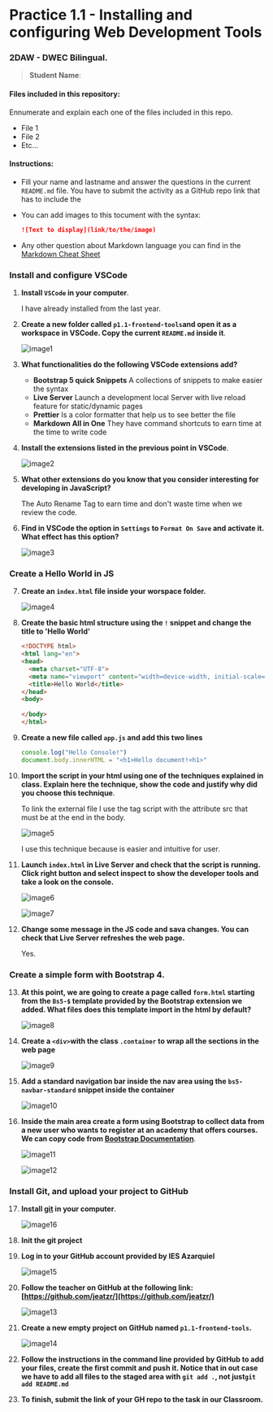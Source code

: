 # Practice 1.1 - Installing and configuring Web Development Tools

### 2DAW - DWEC Bilingual. 

> **Student Name**:  

#### Files included in this repository:

Ennumerate and explain each one of the files included in this repo.

- File 1
- File 2
- Etc...

#### Instructions: 

- Fill your name and lastname and answer the questions in the current `README.md` file. You have to submit the activity as a GitHub repo link that has to include the 

- You can add images to this tocument with the syntax:

    ```md
    ![Text to display](link/to/the/image)
    ```

- Any other question about Markdown language you can find in the [Markdown Cheat Sheet](https://www.markdownguide.org/cheat-sheet/)

### Install and configure VSCode

1. **Install `VSCode` in your computer**.
 
    I have already installed from the last year.

2. **Create a new folder called `p1.1-frontend-tools`and open it as a workspace in VSCode. Copy the current `README.md` inside it**.
   
    ![image1](img/image1.png)

3. **What functionalities do the following VSCode extensions add?**
   - **Bootstrap 5 quick Snippets**
   A collections of snippets to make easier the syntax
   - **Live Server**
   Launch a development local Server with live reload feature for static/dynamic pages
   - **Prettier**
   Is a color formatter that help us to see better the file
   - **Markdown All in One**
   They have command shortcuts to earn time at the time to write code
4. **Install the extensions listed in the previous point in VSCode**.
   
    ![image2](img/image2.png)

5. **What other extensions do you know that you consider interesting for developing in JavaScript?**
   
    The Auto Rename Tag to earn time and don't waste time when we review the code.

6. **Find in VSCode the option in `Settings` to `Format On Save` and activate it. What effect has this option?**
   
    ![image3](img/image3.png)

### Create a Hello World in JS

7. **Create an `index.html` file inside your worspace folder.**
   
    ![image4](img/image4.png)

8. **Create the basic html structure using the `!` snippet and change the title to 'Hello World'**

    ````html
    <!DOCTYPE html>
    <html lang="en">
    <head>
      <meta charset="UTF-8">
      <meta name="viewport" content="width=device-width, initial-scale=1.0">
      <title>Hello World</title>
    </head>
    <body>
      
    </body>
    </html>
    ````

9.  **Create a new file called `app.js` and add this two lines**

    ````javascript
    console.log("Hello Console!")
    document.body.innerHTML = "<h1>Hello document!<h1>"
    ````

10. **Import the script in your html using one of the techniques explained in class. Explain here the technique, show the code and justify why did you choose this technique**.
    
    To link the external file I use the tag script with the attribute src that must be at the end in the body.
   
    ![image5](img/image5.png)
   
    I use this technique because is easier and intuitive for user.

11. **Launch `index.html` in Live Server and check that the script is running. Click right button and select inspect to show the developer tools and take a look on the console.**
    
    ![image6](img/image6.png)

    ![image7](img/image7.png)

12. **Change some message in the JS code and sava changes. You can check that Live Server refreshes the web page.**
  
    Yes.

### Create a simple form with Bootstrap 4. 

13. **At this point, we are going to create a page called `form.html` starting from the `Bs5-$` template provided by the Bootstrap extension we added. What files does this template import in the html by default?**
    
    ![image8](img/image8.png)

14. **Create a `<div>`with the class `.container` to wrap all the sections in the web page**
  
    ![image9](img/image9.png)

15. **Add a standard navigation bar inside the nav area using the `bs5-navbar-standard` snippet inside the container**
   
    ![image10](img/image10.png)

16. **Inside the main area create a form using Bootstrap to collect data from a new user who wants to register at an academy that offers courses. We can copy code from [Bootstrap Documentation](https://getbootstrap.com/docs/5.0/forms/overview/)**. 

    ![image11](img/image11.png)
    
    ![image12](img/image12.png)

### Install Git, and upload your project to GitHub

17. **Install [git](https://git-scm.com/) in your computer**.
        
    ![image16](img/image16.png)

18. **Init the git project**
    
19. **Log in to your GitHub account provided by IES Azarquiel**
    
    ![image15](img/image15.png)

    
20. **Follow the teacher on GitHub at the following link: [https://github.com/jeatzr/](https://github.com/jeatzr/)**
    
    ![image13](img/image13.png)

21. **Create a new empty project on GitHub named `p1.1-frontend-tools`.**
    
    ![image14](img/image14.png)

22. **Follow the instructions in the command line provided by GitHub to add your files, create the first commit and push it. Notice that in out case we have to add all files to the staged area with `git add .`, not just`git add README.md`** 
    
    

23. **To finish, submit the link of your GH repo to the task in our Classroom.**